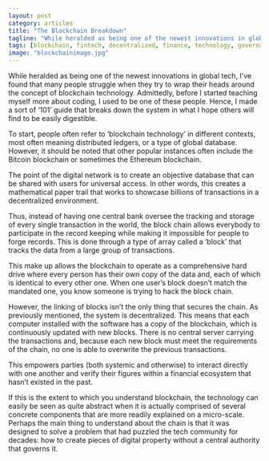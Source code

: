 ```yaml
---
layout: post
category: articles
title: "The Blockchain Breakdown"
tagline: "While heralded as being one of the newest innovations in global tech, I’ve found that many people struggle when they try to wrap their heads around the concept of blockchain technology."
tags: [blockchain, fintech, decentralized, finance, technology, governance]
image: "blockchainimage.jpg"
---
```


While heralded as being one of the newest innovations in global tech, I’ve found that many people struggle when they try to wrap their heads around the concept of blockchain technology. Admittedly, before I started teaching myself more about coding, I used to be one of these people. Hence, I made a sort of ‘101’ guide that breaks down the system in what I hope others will find to be easily digestible.

To start, people often refer to ‘blockchain technology’ in different contexts, most often meaning distributed ledgers, or a type of global database. However, it  should be noted that other popular instances often include the Bitcoin blockchain or sometimes the Ethereum blockchain.

The point of the digital network is to create an objective database that can be shared with users for universal access. In other words, this creates a mathematical paper trail that works to showcase billions of transactions in a decentralized environment.

Thus, instead of having one central bank oversee the tracking and storage of every single transaction in the world, the block chain allows everybody to participate in the record keeping while making it impossible for people to forge records. This is done through a type of array called a ‘block’ that tracks the data from a large group of transactions.

This make up allows the blockchain to operate as a comprehensive hard drive where every person has their own copy of the data and, each of which is identical to every other one. When one user’s block doesn’t match the mandated one, you know someone is trying to hack the block chain.

However, the linking of blocks isn’t the only thing that secures the chain. As previously mentioned, the system is decentralized. This means that each computer installed with the software has a copy of the blockchain, which is continuously updated with new blocks. There is no central server carrying the transactions and, because each new block must meet the requirements of the chain, no one is able to overwrite the previous transactions.

This empowers parties (both systemic and otherwise) to interact directly with one another and verify their figures within a financial ecosystem that hasn’t existed in the past.

If this is the extent to which you understand blockchain, the technology can easily be seen as quite abstract when it is actually comprised of several concrete components that are more readily explained on a micro-scale. Perhaps the main thing to understand about the chain is that it was designed to solve a problem that had puzzled the tech community for decades: how to create pieces of digital property without a central authority that governs it.
